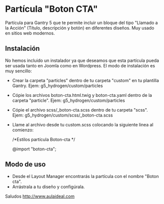# Partícula "Boton CTA"
Partícula para Gantry 5 que te permite incluir un bloque del tipo "Llamado a la Acción" (Título, descripción y botón) en diferentes
diseños. Muy usado en sitios web modernos. 

Instalación
-----------
No hemos incluido un instalador ya que deseamos que esta partícula pueda ser usada tanto en Joomla como en Wordpress. 
El modo de instalación es muy sencillo:

+ Crear la carpeta "particles" dentro de tu carpeta "custom" en tu plantilla Gantry. Ejem: g5_hydrogen/custom/particles
+ Cópie los archivos boton-cta.html.twig y boton-cta.yaml dentro de la carpeta "particle". Ejem: g5_hydrogen/custom/particles
+ Cópie el archivo scss/_boton-cta.scss dentro de tu carpeta "scss". Ejem: g5_hydrogen/custom/scss/_boton-cta.scss
+ Llame al archivo desde tu custom.scss colocando la siguiente linea al comienzo: 
  
  /*Estilos partícula Boton-cta */
  
  @import "boton-cta";


Modo de uso
-----------
+ Desde el Layout Manager encontrarás la partícula con el nombre "Boton cta". 
+ Arrástrala a tu  diseño y configúrala.

Saludos
http://www.aulaideal.com


